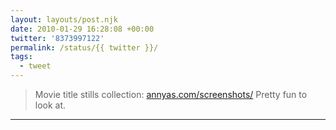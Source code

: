 ```yaml
---
layout: layouts/post.njk
date: 2010-01-29 16:28:08 +00:00
twitter: '8373997122'
permalink: /status/{{ twitter }}/
tags: 
  - tweet
---
```


> Movie title stills collection: [annyas.com/screenshots/](http://www.annyas.com/screenshots/) Pretty fun to look at.

---
